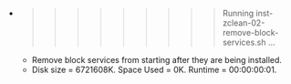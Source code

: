 * >>>>>>>>> Running inst-zclean-02-remove-block-services.sh ...
  * Remove block services from starting after they are being installed.
  * Disk size = 6721608K. Space Used = 0K. Runtime = 00:00:00:01.
